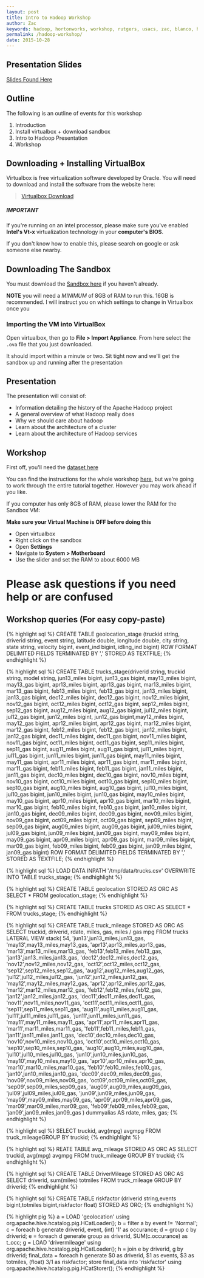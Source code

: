 ```yaml
---
layout: post
title: Intro to Hadoop Workshop
author: Zac
keywords: hadoop, hortonworks, workshop, rutgers, usacs, zac, blanco, hive, pig, virtualbox, sandbox, big data, analytics
permalink: /hadoop-workshop/
date: 2015-10-28 
---
```


## Presentation Slides

[Slides Found Here](crash-course-1.pdf)


## Outline

The following is an outline of events for this workshop

1. Introduction
2. Install virtualbox + download sandbox
3. Intro to Hadoop Presentation
4. Workshop



## Downloading + Installing VirtualBox

Virtualbox is free virtualization software developed by Oracle. You will need to download and install the software from the website here:

> [Virtualbox Download](https://www.virtualbox.org/wiki/Downloads)

##### IMPORTANT

If you're running on an intel processor, please make sure you've enabled **Intel's Vt-x** virtualization technology in your **computer's BIOS**.

If you don't know how to enable this, please search on google or ask someone else nearby.

## Downloading The Sandbox

You must download the [Sandbox here](http://s3.amazonaws.com/hortonassets/2.3.2/HDP_2.3.2_virtualbox.ova) if you haven't already.

**NOTE** you will need a _MINIMUM_ of 8GB of RAM to run this. 16GB is recommended. I will instruct you on which settings to change in Virtualbox once you 


### Importing the VM into VirtualBox

Open virtualbox, then go to **File > Import Appliance**. From here select the `.ova` file that you just downloaded.

It should import within a minute or two. Sit tight now and we'll get the sandbox up and running after the presentation


## Presentation

The presentation will consist of:

- Information detailing the history of the Apache Hadoop project
- A general overview of what Hadoop really does
- Why we should care about hadoop
- Learn about the architecture of a cluster
- Learn about the architecture of Hadoop services


## Workshop


First off, you'll need the [dataset here](/assets/hadoop-workshop/geolocation.zip) 

You can find the instructions for the whole workshop [here](https://www.outlearn.com/learn/hortonworks/hortonworks-tutorial/1), but we're going to work through the entire tutorial together. However you may work ahead if you like.

If you computer has only 8GB of RAM, please lower the RAM for the Sandbox VM:

**Make sure your Virtual Machine is OFF before doing this**

- Open virtualbox
- Right click on the sandbox
- Open **Settings**
- Navigate to **System > Motherboard**
- Use the slider and set the RAM to about 6000 MB

# Please ask questions if you need help or are confused


## Workshop queries (For easy copy-paste)


{% highlight sql %}
CREATE TABLE geolocation_stage (truckid string, driverid string, event string, latitude double, longitude double, city string, state string, velocity bigint, event_ind bigint, idling_ind bigint)
ROW FORMAT DELIMITED
FIELDS TERMINATED BY ','
STORED AS TEXTFILE;
{% endhighlight %}


{% highlight sql %}
CREATE TABLE trucks_stage(driverid string, truckid string, model string,
jun13_miles bigint, jun13_gas bigint, may13_miles bigint, may13_gas bigint,
apr13_miles bigint, apr13_gas bigint, mar13_miles bigint, mar13_gas bigint,
feb13_miles bigint, feb13_gas bigint, jan13_miles bigint, jan13_gas bigint,
dec12_miles bigint, dec12_gas bigint, nov12_miles bigint, nov12_gas bigint,
oct12_miles bigint, oct12_gas bigint, sep12_miles bigint, sep12_gas bigint,
aug12_miles bigint, aug12_gas bigint, jul12_miles bigint, jul12_gas bigint,
jun12_miles bigint, jun12_gas bigint,may12_miles bigint, may12_gas bigint,
apr12_miles bigint, apr12_gas bigint, mar12_miles bigint, mar12_gas bigint,
feb12_miles bigint, feb12_gas bigint, jan12_miles bigint, jan12_gas bigint,
dec11_miles bigint,  dec11_gas bigint, nov11_miles bigint, nov11_gas bigint,
oct11_miles bigint, oct11_gas bigint, sep11_miles bigint, sep11_gas bigint,
aug11_miles bigint, aug11_gas bigint, jul11_miles bigint, jul11_gas bigint,
jun11_miles bigint, jun11_gas bigint, may11_miles bigint, may11_gas bigint,
apr11_miles bigint, apr11_gas bigint, mar11_miles bigint, mar11_gas bigint,
feb11_miles bigint, feb11_gas bigint, jan11_miles bigint, jan11_gas bigint,
dec10_miles bigint, dec10_gas bigint, nov10_miles bigint, nov10_gas bigint,
oct10_miles bigint, oct10_gas bigint, sep10_miles bigint, sep10_gas bigint,
aug10_miles bigint, aug10_gas bigint, jul10_miles bigint, jul10_gas bigint,
jun10_miles bigint, jun10_gas bigint, may10_miles bigint, may10_gas bigint,
apr10_miles bigint, apr10_gas bigint, mar10_miles bigint, mar10_gas bigint,
feb10_miles bigint, feb10_gas bigint, jan10_miles bigint, jan10_gas bigint,
dec09_miles bigint, dec09_gas bigint, nov09_miles bigint, nov09_gas bigint,
oct09_miles bigint, oct09_gas bigint, sep09_miles bigint, sep09_gas bigint,
aug09_miles bigint, aug09_gas bigint, jul09_miles bigint, jul09_gas bigint,
jun09_miles bigint, jun09_gas bigint, may09_miles bigint, may09_gas bigint,
apr09_miles bigint, apr09_gas bigint, mar09_miles bigint, mar09_gas bigint,
feb09_miles bigint, feb09_gas bigint, jan09_miles bigint, jan09_gas bigint)
ROW FORMAT DELIMITED
FIELDS TERMINATED BY ','
STORED AS TEXTFILE;
{% endhighlight %}


{% highlight sql %}
LOAD DATA INPATH '/tmp/data/trucks.csv' OVERWRITE INTO TABLE trucks_stage;
{% endhighlight %}

{% highlight sql %}
CREATE TABLE geolocation STORED AS ORC AS SELECT * FROM geolocation_stage;
{% endhighlight %}

{% highlight sql %}
CREATE TABLE trucks STORED AS ORC AS SELECT * FROM trucks_stage;
{% endhighlight %}

{% highlight sql %}
CREATE TABLE truck_mileage STORED AS ORC AS SELECT truckid,
driverid, rdate, miles, gas, miles / gas mpg FROM
trucks LATERAL VIEW stack( 54, 'jun13',jun13_miles,jun13_gas,  'may13',may13_miles,may13_gas,  'apr13',apr13_miles,apr13_gas,  'mar13',mar13_miles,mar13_gas,  'feb13',feb13_miles,feb13_gas,  'jan13',jan13_miles,jan13_gas,  'dec12',dec12_miles,dec12_gas,  'nov12',nov12_miles,nov12_gas,  'oct12',oct12_miles,oct12_gas,  'sep12',sep12_miles,sep12_gas,  'aug12',aug12_miles,aug12_gas,  'jul12',jul12_miles,jul12_gas,  'jun12',jun12_miles,jun12_gas,  'may12',may12_miles,may12_gas,  'apr12',apr12_miles,apr12_gas,  'mar12',mar12_miles,mar12_gas,  'feb12',feb12_miles,feb12_gas,  'jan12',jan12_miles,jan12_gas,  'dec11',dec11_miles,dec11_gas,  'nov11',nov11_miles,nov11_gas,  'oct11',oct11_miles,oct11_gas,  'sep11',sep11_miles,sep11_gas,  'aug11',aug11_miles,aug11_gas,  'jul11',jul11_miles,jul11_gas,  'jun11',jun11_miles,jun11_gas,  'may11',may11_miles,may11_gas,  'apr11',apr11_miles,apr11_gas,  'mar11',mar11_miles,mar11_gas,  'feb11',feb11_miles,feb11_gas,  'jan11',jan11_miles,jan11_gas,  'dec10',dec10_miles,dec10_gas,  'nov10',nov10_miles,nov10_gas,  'oct10',oct10_miles,oct10_gas,  'sep10',sep10_miles,sep10_gas,  'aug10',aug10_miles,aug10_gas,  'jul10',jul10_miles,jul10_gas,  'jun10',jun10_miles,jun10_gas,  'may10',may10_miles,may10_gas,  'apr10',apr10_miles,apr10_gas,  'mar10',mar10_miles,mar10_gas,  'feb10',feb10_miles,feb10_gas,  'jan10',jan10_miles,jan10_gas,  'dec09',dec09_miles,dec09_gas,  'nov09',nov09_miles,nov09_gas,  'oct09',oct09_miles,oct09_gas,  'sep09',sep09_miles,sep09_gas,  'aug09',aug09_miles,aug09_gas,  'jul09',jul09_miles,jul09_gas,  'jun09',jun09_miles,jun09_gas,  'may09',may09_miles,may09_gas,  'apr09',apr09_miles,apr09_gas,  'mar09',mar09_miles,mar09_gas,  'feb09',feb09_miles,feb09_gas, 'jan09',jan09_miles,jan09_gas ) dummyalias AS rdate, miles, gas;
{% endhighlight %}

{% highlight sql %}
SELECT truckid, avg(mpg) avgmpg FROM truck_mileageGROUP BY truckid;
{% endhighlight %}


{% highlight sql %}
REATE TABLE avg_mileage
STORED AS ORC
AS
SELECT truckid, avg(mpg) avgmpg
FROM truck_mileage
GROUP BY truckid;
{% endhighlight %}

{% highlight sql %}
CREATE TABLE DriverMileage
STORED AS ORC
AS
SELECT driverid, sum(miles) totmiles
FROM truck_mileage
GROUP BY driverid;
{% endhighlight %}

{% highlight sql %}
CREATE TABLE riskfactor (driverid string,events bigint,totmiles bigint,riskfactor float) STORED AS ORC;
{% endhighlight %}


{% highlight pig %}
a = LOAD 'geolocation' using org.apache.hive.hcatalog.pig.HCatLoader();
b = filter a by event != 'Normal';
c = foreach b generate driverid, event, (int) '1' as occurance;
d = group c by driverid;
e = foreach d generate group as driverid, SUM(c.occurance) as t_occ;
g = LOAD 'drivermileage' using org.apache.hive.hcatalog.pig.HCatLoader();
h = join e by driverid, g by driverid;
final_data = foreach h generate $0 as driverid, $1 as events, $3 as totmiles, (float) $3/$1 as riskfactor;
store final_data into 'riskfactor' using org.apache.hive.hcatalog.pig.HCatStorer();
{% endhighlight %}

